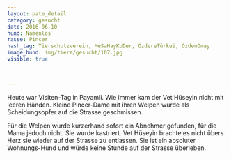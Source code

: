 ```yaml
---
layout: pate_detail
category: gesucht
date: 2016-06-10
hund: Namenlos
rasse: Pincer
hash_tag: Tierschutzverein, MeSaHayKoDer, ÖzdereTürkei, ÖzdenOmay
image_hund: img/tiere/gesucht/107.jpg
visible: true



---
```


Heute war Visiten-Tag in Payamli.
Wie immer kam der Vet Hüseyin nicht mit leeren Händen.
Kleine Pincer-Dame mit ihren Welpen wurde als Scheidungsopfer auf die Strasse geschmissen.

Für die Welpen wurde kurzerhand sofort ein Abnehmer gefunden, für die Mama jedoch nicht. Sie wurde kastriert.
Vet Hüseyin brachte es nicht übers Herz sie wieder auf der Strasse zu entlassen.
Sie ist ein absoluter Wohnungs-Hund und würde keine Stunde auf der Strasse überleben.
